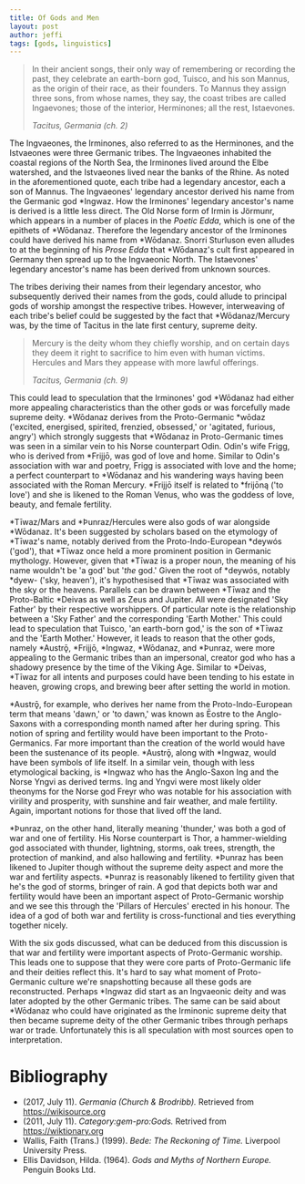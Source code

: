 ```yaml
---
title: Of Gods and Men
layout: post
author: jeffi
tags: [gods, linguistics]
---
```


> In their ancient songs, their only way of remembering or recording the past,
> they celebrate an earth-born god, Tuisco, and his son Mannus, as the origin
> of their race, as their founders. To Mannus they assign three sons, from
> whose names, they say, the coast tribes are called Ingaevones; those of the
> interior, Herminones; all the rest, Istaevones.
>
> <cite>Tacitus, Germania (ch. 2)</cite>

The Ingvaeones, the Irminones, also referred to as the Herminones, and the
Istvaeones were three Germanic tribes. The Ingvaeones inhabited the coastal
regions of the North Sea, the Irminones lived around the Elbe watershed, and
the Istvaeones lived near the banks of the Rhine. As noted in the
aforementioned quote, each tribe had a legendary ancestor, each a son of
Mannus. The Ingvaeones' legendary ancestor derived his name from the Germanic
god *Ingwaz. How the Irminones' legendary ancestor's name is derived is a
little less direct. The Old Norse form of Irmin is Jörmunr, which appears in a
number of places in the _Poetic Edda_, which is one of the epithets of
*Wōdanaz. Therefore the legendary ancestor of the Irminones could have derived
his name from *Wōdanaz. Snorri Sturluson even alludes to at the beginning of
his _Prose Edda_ that *Wōdanaz's cult first appeared in Germany then spread up
to the Ingvaeonic North. The Istaevones' legendary ancestor's name has been
derived from unknown sources.

The tribes deriving their names from their legendary ancestor, who subsequently
derived their names from the gods, could allude to principal gods of worship
amongst the respective tribes. However, interweaving of each tribe's belief
could be suggested by the fact that *Wōdanaz/Mercury was, by the time of
Tacitus in the late first century, supreme deity.

> Mercury is the deity whom they chiefly worship, and on certain days they deem
> it right to sacrifice to him even with human victims. Hercules and Mars they
> appease with more lawful offerings.
>
> <cite>Tacitus, Germania (ch. 9)</cite>

This could lead to speculation that the Irminones' god *Wōdanaz had either more
appealing characteristics than the other gods or was forcefully made supreme
deity. *Wōdanaz derives from the Proto-Germanic *wōdaz ('excited, energised,
spirited, frenzied, obsessed,' or 'agitated, furious, angry') which strongly
suggests that *Wōdanaz in Proto-Germanic times was seen in a similar vein to
his Norse counterpart Odin. Odin's wife Frigg, who is derived from *Frijjō, was
god of love and home. Similar to Odin's association with war and poetry, Frigg
is associated with love and the home; a perfect counterpart to *Wōdanaz and his
wandering ways having been associated with the Roman Mercury. *Frijjō itself is
related to *frijōną ('to love') and she is likened to the Roman Venus, who was
the goddess of love, beauty, and female fertility.

*Tīwaz/Mars and *Þunraz/Hercules were also gods of war alongside *Wōdanaz. It's
been suggested by scholars based on the etymology of *Tīwaz's name, notably
derived from the Proto-Indo-European *deywós ('god'), that *Tīwaz once held a
more prominent position in Germanic mythology. However, given that *Tīwaz is a
proper noun, the meaning of his name wouldn't be 'a god' but '_the_ god.' Given
the root of *deywós, notably *dyew- ('sky, heaven'), it's hypothesised that
*Tīwaz was associated with the sky or the heavens. Parallels can be drawn
between *Tīwaz and the Proto-Baltic *Deivas as well as Zeus and Jupiter. All
were designated 'Sky Father' by their respective worshippers. Of particular
note is the relationship between a 'Sky Father' and the corresponding 'Earth
Mother.' This could lead to speculation that Tuisco, 'an earth-born god,' is
the son of *Tīwaz and the 'Earth Mother.' However, it leads to reason that the
other gods, namely *Austrǭ, *Frijjō, *Ingwaz, *Wōdanaz, and *Þunraz, were more
appealing to the Germanic tribes than an impersonal, creator god who has a
shadowy presence by the time of the Viking Age. Similar to *Deivas, *Tīwaz for
all intents and purposes could have been tending to his estate in heaven,
growing crops, and brewing beer after setting the world in motion.

*Austrǭ, for example, who derives her name from the Proto-Indo-European term
that means 'dawn,' or 'to dawn,' was known as Ēostre to the Anglo-Saxons with a
corresponding month named after her during spring. This notion of spring and
fertility would have been important to the Proto-Germanics. Far more important
than the creation of the world would have been the sustenance of its people.
*Austrǭ, along with *Ingwaz, would have been symbols of life itself. In a
similar vein, though with less etymological backing, is *Ingwaz who has the
Anglo-Saxon Ing and the Norse Yngvi as derived terms. Ing and Yngvi were most
likely older theonyms for the Norse god Freyr who was notable for his
association with virility and prosperity, with sunshine and fair weather, and
male fertility. Again, important notions for those that lived off the land.

*Þunraz, on the other hand, literally meaning 'thunder,' was both a god of war
and one of fertility. His Norse counterpart is Thor, a hammer-wielding god
associated with thunder, lightning, storms, oak trees, strength, the protection
of mankind, and also hallowing and fertility. *Þunraz has been likened to
Jupiter though without the supreme deity aspect and more the war and fertility
aspects. *Þunraz is reasonably likened to fertility given that he's the god of
storms, bringer of rain. A god that depicts both war and fertility would have
been an important aspect of Proto-Germanic worship and we see this through the
'Pillars of Hercules' erected in his honour. The idea of a god of both war and
fertility is cross-functional and ties everything together nicely.

With the six gods discussed, what can be deduced from this discussion is that
war and fertility were important aspects of Proto-Germanic worship. This leads
one to suppose that they were core parts of Proto-Germanic life and their
deities reflect this. It's hard to say what moment of Proto-Germanic culture
we're snapshotting because all these gods are reconstructed. Perhaps *Ingwaz
did start as an Ingvaeonic deity and was later adopted by the other Germanic
tribes. The same can be said about *Wōdanaz who could have originated as the
Irminonic supreme deity that then became supreme deity of the other Germanic
tribes through perhaps war or trade. Unfortunately this is all speculation
with most sources open to interpretation.

# Bibliography
* (2017, July 11). _Germania (Church & Brodribb)._ Retrieved from
  https://wikisource.org
* (2011, July 11). _Category:gem-pro:Gods._ Retrived from
  https://wiktionary.org
* Wallis, Faith (Trans.) (1999). _Bede: The Reckoning of Time._ Liverpool
  University Press.
* Ellis Davidson, Hilda. (1964). _Gods and Myths of Northern Europe._ Penguin
  Books Ltd.
